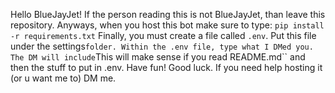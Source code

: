 Hello BlueJayJet! If the person reading this is not BlueJayJet, than leave this repository.
Anyways, when you host this bot make sure to type: ``pip install -r requirements.txt``
Finally, you must create a file called ``.env``. Put this file under the settings`` folder. Within the .env file, type what I DMed you. The DM will include ``This will make sense if you read README.md`` and then the stuff to put in .env.
Have fun! Good luck. If you need help hosting it (or u want me to) DM me.
